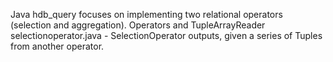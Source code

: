 Java hdb_query
focuses on implementing two relational operators (selection and aggregation).
Operators and TupleArrayReader
selectionoperator.java - SelectionOperator outputs, given a series of Tuples from another operator. 
